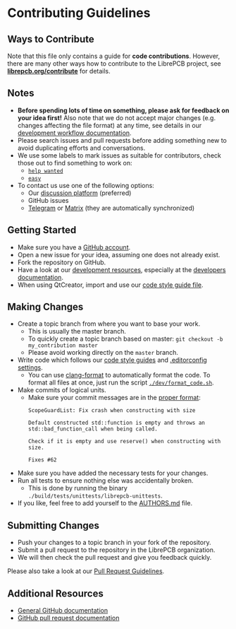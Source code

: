 # Contributing Guidelines

## Ways to Contribute

Note that this file only contains a guide for **code contributions**. However,
there are many other ways how to contribute to the LibrePCB project, see
**[librepcb.org/contribute](https://librepcb.org/contribute/)** for details.

## Notes

- **Before spending lots of time on something, please ask for feedback on
  your idea first!** Also note that we do not accept major changes
  (e.g. changes affecting the file format) at any time, see details in our
  [development workflow documentation](https://developers.librepcb.org/da/dbc/doc_release_workflow.html#doc_release_workflow_branches).
- Please search issues and pull requests before adding something new to avoid duplicating efforts and conversations.
- We use some labels to mark issues as suitable for contributors, check those
  out to find something to work on:
  - [`help wanted`](https://github.com/LibrePCB/LibrePCB/labels/help%20wanted)
  - [`easy`](https://github.com/LibrePCB/LibrePCB/labels/easy)
- To contact us use one of the following options:
  - Our [discussion platform](https://librepcb.discourse.group/) (preferred)
  - GitHub issues
  - [Telegram](https://telegram.me/LibrePCB_dev) or
    [Matrix](https://matrix.to/#/#librepcb-dev:matrix.coredump.ch)
    (they are automatically synchronized)

## Getting Started

- Make sure you have a [GitHub account](https://github.com/signup/free).
- Open a new issue for your idea, assuming one does not already exist.
- Fork the repository on GitHub.
- Have a look at our
  [development resources](https://github.com/LibrePCB/LibrePCB/tree/master/dev),
  especially at the [developers documentation](https://developers.librepcb.org/).
- When using QtCreator, import and use our
  [code style guide file](https://github.com/LibrePCB/LibrePCB/blob/master/dev/CodingStyle_QtCreator.xml).

## Making Changes

- Create a topic branch from where you want to base your work.
  - This is usually the master branch.
  - To quickly create a topic branch based on master:
    `git checkout -b my_contribution master`
  - Please avoid working directly on the `master` branch.
- Write code which follows our
  [code style guides](https://developers.librepcb.org/df/d24/doc_code_style_guide.html)
  and [.editorconfig settings](https://github.com/LibrePCB/LibrePCB/blob/master/.editorconfig).
  - You can use [clang-format](https://clang.llvm.org/docs/ClangFormat.html) to
    automatically format the code. To format all files at once, just run the
    script [`./dev/format_code.sh`](dev/format_code.sh).
- Make commits of logical units.
  - Make sure your commit messages are in the
    [proper format](http://chris.beams.io/posts/git-commit/):
    ```
    ScopeGuardList: Fix crash when constructing with size

    Default constructed std::function is empty and throws an
    std::bad_function_call when being called.

    Check if it is empty and use reserve() when constructing with size.

    Fixes #62
    ```
- Make sure you have added the necessary tests for your changes.
- Run all tests to ensure nothing else was accidentally broken.
  - This is done by running the binary
    `./build/tests/unittests/librepcb-unittests`.
- If you like, feel free to add yourself to the
  [AUTHORS.md](https://github.com/LibrePCB/LibrePCB/blob/master/AUTHORS.md)
  file.

## Submitting Changes

- Push your changes to a topic branch in your fork of the repository.
- Submit a pull request to the repository in the LibrePCB organization.
- We will then check the pull request and give you feedback quickly.

Please also take a look at our
[Pull Request Guidelines](https://developers.librepcb.org/df/d30/doc_developers.html#doc_developers_pullrequests).

## Additional Resources

- [General GitHub documentation](https://help.github.com/)
- [GitHub pull request documentation](https://help.github.com/send-pull-requests/)
